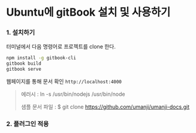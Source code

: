 # Ubuntu에 gitBook 설치 및 사용하기


### 1. 설치하기


터미널에서 다음 명령어로 프로젝트를 clone 한다.

```bash 
npm install -g gitbook-cli
gitbook build
gitbook serve
```
웹페이지를 통해 문서 확인 `http://localhost:4000`
> 에러시 : ln -s /usr/bin/nodejs /usr/bin/node
> 
> 샘플 문서 파일 : $ git clone https://github.com/umanji/umanji-docs.git


### 2. 플러그인 적용







